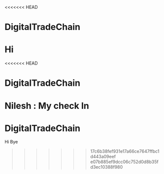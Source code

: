 <<<<<<< HEAD
# DigitalTradeChain
Hi 
=======
<<<<<<< HEAD
# DigitalTradeChain

Nilesh : My check In 
=======
# DigitalTradeChain
Hi
Bye
>>>>>>> 17c6b38fef931e17a66ce7647ffbc1d443a09eef
>>>>>>> e07b885ef9dcc06c752d0d8b35fd3ec10388f980
